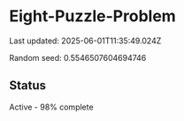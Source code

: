 # Eight-Puzzle-Problem

Last updated: 2025-06-01T11:35:49.024Z

Random seed: 0.5546507604694746

## Status

Active - 98% complete